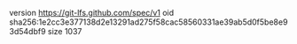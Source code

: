 version https://git-lfs.github.com/spec/v1
oid sha256:1e2cc3e377138d2e13291ad275f58cac58560331ae39ab5d0f5be8e93d54dbf9
size 1037
